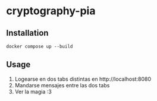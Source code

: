 # cryptography-pia

## Installation
``` docker compose up --build ```
## Usage
1. Logearse en dos tabs distintas en http://localhost:8080
2. Mandarse mensajes entre las dos tabs
3. Ver la magia :3
